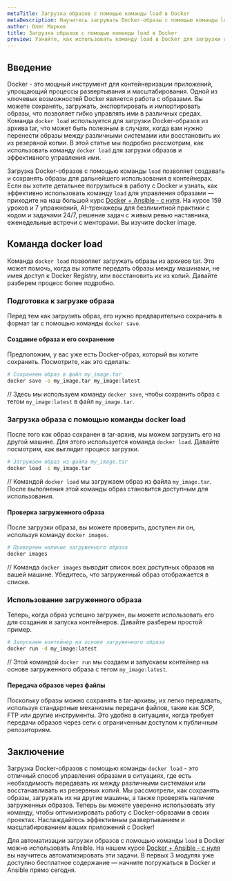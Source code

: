 ```yaml
---
metaTitle: Загрузка образов с помощью команды load в Docker
metaDescription: Научитесь загружать Docker-образы с помощью команды load - от создания и сохранения образов до загрузки и использования в контейнерах. Рассмотрим, как эта команда помогает в управлении образами.
author: Олег Марков
title: Загрузка образов с помощью команды load в Docker
preview: Узнайте, как использовать команду load в Docker для загрузки образов из tar-архивов, и как эффективно управлять вашими Docker-проектами с ее помощью.
---
```


## Введение

Docker - это мощный инструмент для контейнеризации приложений, упрощающий процессы развертывания и масштабирования. Одной из ключевых возможностей Docker является работа с образами. Вы можете сохранять, загружать, экспортировать и импортировать образы, что позволяет гибко управлять ими в различных средах. Команда `docker load` используется для загрузки Docker-образов из архива tar, что может быть полезным в случаях, когда вам нужно перенести образы между различными системами или восстановить их из резервной копии. В этой статье мы подробно рассмотрим, как использовать команду `docker load` для загрузки образов и эффективного управления ими.

Загрузка Docker-образов с помощью команды `load` позволяет создавать и сохранять образы для дальнейшего использования в контейнерах. Если вы хотите детальнее погрузиться в работу с Docker и узнать, как эффективно использовать команду `load` для управления образами — приходите на наш большой курс [Docker + Ansible - с нуля](https://purpleschool.ru/course/docker). На курсе 159 уроков и 7 упражнений, AI-тренажеры для безлимитной практики с кодом и задачами 24/7, решение задач с живым ревью наставника, еженедельные встречи с менторами. Вы изучите docker image.

## Команда docker load

Команда `docker load` позволяет загружать образы из архивов tar. Это может помочь, когда вы хотите передать образы между машинами, не имея доступ к Docker Registry, или восстановить их из копий. Давайте разберем процесс более подробно.

### Подготовка к загрузке образа

Перед тем как загрузить образ, его нужно предварительно сохранить в формат tar с помощью команды `docker save`. 

#### Создание образа и его сохранение

Предположим, у вас уже есть Docker-образ, который вы хотите сохранить. Посмотрите, как это сделать:

```bash
# Сохраняем образ в файл my_image.tar
docker save -o my_image.tar my_image:latest
```

// Здесь мы используем команду `docker save`, чтобы сохранить образ с тегом `my_image:latest` в файл `my_image.tar`.

### Загрузка образа с помощью команды docker load

После того как образ сохранен в tar-архив, мы можем загрузить его на другой машине. Для этого используется команда `docker load`. Давайте посмотрим, как выглядит процесс загрузки.

```bash
# Загружаем образ из файла my_image.tar
docker load -i my_image.tar
```

// Командой `docker load` мы загружаем образ из файла `my_image.tar`. После выполнения этой команды образ становится доступным для использования.

#### Проверка загруженного образа

После загрузки образа, вы можете проверить, доступен ли он, используя команду `docker images`.

```bash
# Проверяем наличие загруженного образа
docker images
```

// Команда `docker images` выводит список всех доступных образов на вашей машине. Убедитесь, что загруженный образ отображается в списке.

### Использование загруженного образа

Теперь, когда образ успешно загружен, вы можете использовать его для создания и запуска контейнеров. Давайте разберем простой пример.

```bash
# Запускаем контейнер на основе загруженного образа
docker run -d my_image:latest
```

// Этой командой `docker run` мы создаем и запускаем контейнер на основе загруженного образа с тегом `my_image:latest`.

#### Передача образов через файлы

Поскольку образы можно сохранять в tar-архивы, их легко передавать, используя стандартные механизмы передачи файлов, такие как SCP, FTP или другие инструменты. Это удобно в ситуациях, когда требует передачи образов через сети с ограниченным доступом к публичным репозиториям.

## Заключение

Загрузка Docker-образов с помощью команды `docker load` - это отличный способ управления образами в ситуациях, где есть необходимость передавать их между различными системами или восстанавливать из резервных копий. Мы рассмотрели, как сохранять образы, загружать их на другие машины, а также проверять наличие загруженных образов. Теперь вы можете уверенно использовать эту команду, чтобы оптимизировать работу с Docker-образами в своих проектах. Наслаждайтесь эффективным развертыванием и масштабированием ваших приложений с Docker!

Для автоматизации загрузки образов с помощью команды `load` в Docker можно использовать Ansible. На нашем курсе [Docker + Ansible - с нуля](https://purpleschool.ru/course/docker) вы научитесь автоматизировать эти задачи. В первых 3 модулях уже доступно бесплатное содержание — начните погружаться в Docker и Ansible прямо сегодня.
